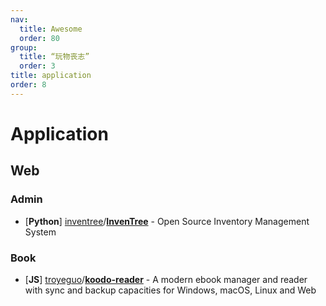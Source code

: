 ```yaml
---
nav:
  title: Awesome
  order: 80
group:
  title: “玩物丧志”
  order: 3
title: application
order: 8
---
```


# Application

## Web

### Admin

- [**Python**] [inventree](https://github.com/inventree?type=source)/**[InvenTree](https://github.com/inventree/InvenTree)** - Open Source Inventory Management System

### Book

- [**JS**] [troyeguo](https://github.com/troyeguo)/**[koodo-reader](https://github.com/troyeguo/koodo-reader)** - A modern ebook manager and reader with sync and backup capacities for Windows, macOS, Linux and Web